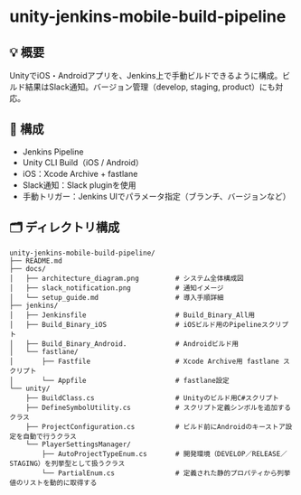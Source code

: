 # unity-jenkins-mobile-build-pipeline

## 💡 概要
UnityでiOS・Androidアプリを、Jenkins上で手動ビルドできるように構成。ビルド結果はSlack通知。バージョン管理（develop, staging, product）にも対応。

## 🧱 構成
- Jenkins Pipeline
- Unity CLI Build（iOS / Android）
- iOS：Xcode Archive + fastlane
- Slack通知：Slack pluginを使用
- 手動トリガー：Jenkins UIでパラメータ指定（ブランチ、バージョンなど）

## 🗂 ディレクトリ構成
```
unity-jenkins-mobile-build-pipeline/
├── README.md
├── docs/
│   ├── architecture_diagram.png         # システム全体構成図
│   ├── slack_notification.png           # 通知イメージ
│   └── setup_guide.md                   # 導入手順詳細
├── jenkins/
│   ├── Jenkinsfile                      # Build_Binary_All用
│   ├── Build_Binary_iOS                 # iOSビルド用のPipelineスクリプト
│   ├── Build_Binary_Android.            # Androidビルド用
│   └── fastlane/
│       ├── Fastfile                     # Xcode Archive用 fastlane スクリプト
│       └── Appfile                      # fastlane設定
└── unity/
    ├── BuildClass.cs                    # Unityのビルド用C#スクリプト
    ├── DefineSymbolUtility.cs           # スクリプト定義シンボルを追加するクラス
    ├── ProjectConfiguration.cs          # ビルド前にAndroidのキーストア設定を自動で行うクラス
    └── PlayerSettingsManager/
        ├── AutoProjectTypeEnum.cs       # 開発環境（DEVELOP／RELEASE／STAGING）を列挙型として扱うクラス
        └── PartialEnum.cs               # 定義された静的プロパティから列挙値のリストを動的に取得する
```